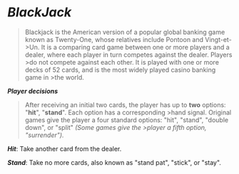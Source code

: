 # **_BlackJack_**


>Blackjack is the American version of a popular global banking game known as Twenty-One, whose relatives include Pontoon and Vingt-et-  >Un. It is a comparing card game between one or more players and a dealer, where each player in turn competes against the dealer. Players >do not compete against each other. It is played with one or more decks of 52 cards, and is the most widely played casino banking game in >the world.


**_Player decisions_**

>After receiving an initial two cards, the player has up to **two** options: "**hit**", "**stand**". Each option has a corresponding   >hand signal. Original games give the player a four standard options: "hit", "stand", "double down", or "split" _(Some games give the >player a fifth option, "surrender")._

**_Hit_**: Take another card from the dealer.

**_Stand_**: Take no more cards, also known as "stand pat", "stick", or "stay".
